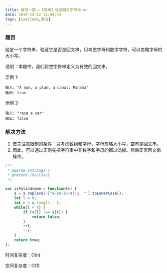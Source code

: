 ```yaml
---
title: 每日一题——【简单】验证回文字符串.md
date: 2019-12-12 11:59:43
tags: [LeetCode,算法]
---
```


### 题目
给定一个字符串，验证它是否是回文串，只考虑字母和数字字符，可以忽略字母的大小写。

说明：本题中，我们将空字符串定义为有效的回文串。

示例 1:
```
输入: "A man, a plan, a canal: Panama"
输出: true
```
示例 2:
```
输入: "race a car"
输出: false
```

### 解决方法
1. 首先注意限制的条件：只考虑数组和字母，字母忽略大小写，空串是回文串。
2. 因此，可以通过正则先把字符串中非数字和字母的都过滤掉。然后正常回文串操作。

```js
/**
 * @param {string} s
 * @return {boolean}
 */

var isPalindrome = function(s) {
    s = s.replace(/[^a-zA-Z0-9]/g, '').toLowerCase();
    let l = 0;
    let r = s.length - 1;
    while(l < r) {
        if (s[l] !== s[r]) {
            return false;
        }
        ++l;
        --r;
    }
    return true;
};
```

时间复杂度：O(n)

空间复杂度：O(1)